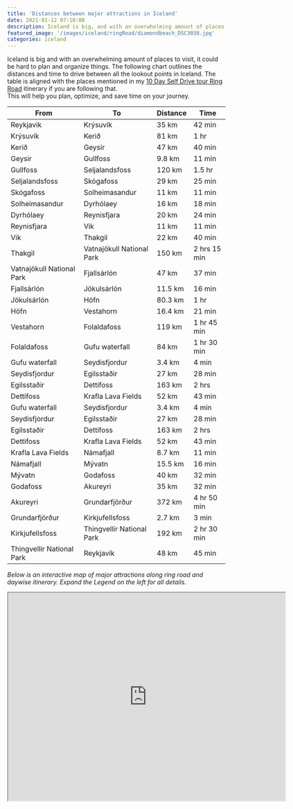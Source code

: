 ```yaml
---
title: 'Distances between major attractions in Iceland'
date: 2021-01-12 07:10:00
description: Iceland is big, and with an overwhelming amount of places to visit, it could be hard to plan and organize things. The following chart outlines the distances and time to drive between all the lookout points in Iceland. This will help you plan, optimize, and save time on your journey.
featured_image: '/images/iceland/ringRoad/diamondbeach_DSC3038.jpg'
categories: iceland
---
```


Iceland is big and with an overwhelming amount of places to visit, it could be hard to plan and organize things.
The following chart outlines the distances and time to drive between all the lookout points in Iceland. The table is aligned with the places mentioned in my [10 Day Self Drive tour Ring Road](/iceland/ring-road) itinerary if you are following that.<br>
This will help you plan, optimize, and save time on your journey.


| From                 | To            | Distance  | Time     |
|----------------------|---------------|-----------|----------|
| Reykjavik            | Krýsuvík      | 35 km     | 42 min   |
| Krýsuvík             | Kerið         | 81 km     | 1 hr     |
| Kerið                | Geysir        | 47 km     | 40 min   |
| Geysir               | Gullfoss      | 9.8 km    | 11 min   |
| Gullfoss             | Seljalandsfoss| 120 km    | 1.5 hr   |
| Seljalandsfoss       | Skógafoss     | 29 km     | 25 min   |
| Skógafoss            | Solheimasandur| 11 km     | 11 min   |
| Solheimasandur       | Dyrhólaey     | 16 km     | 18 min   |
| Dyrhólaey            | Reynisfjara   | 20 km     | 24 min   |
| Reynisfjara          | Vik           | 11 km     | 11 min   |
| Vik                  | Thakgil       | 22 km     | 40 min   |
| Thakgil              | Vatnajökull National Park | 150 km   | 2 hrs 15 min   |
| Vatnajökull National Park| Fjallsárlón| 47 km    | 37 min   |
| Fjallsárlón          | Jökulsárlón   | 11.5 km   | 16 min   |
| Jökulsárlón          | Höfn          | 80.3 km   | 1 hr     |
| Höfn                 | Vestahorn     | 16.4 km   | 21 min   |
| Vestahorn            | Folaldafoss   | 119 km    | 1 hr 45 min|
| Folaldafoss          | Gufu waterfall| 84 km     | 1 hr 30 min|
| Gufu waterfall       | Seydisfjordur | 3.4 km    | 4 min    |
| Seydisfjordur        | Egilsstaðir   | 27 km     | 28 min   |
| Egilsstaðir          | Dettifoss     | 163 km    | 2 hrs    |
| Dettifoss            | Krafla Lava Fields| 52 km | 43 min   |
| Gufu waterfall       | Seydisfjordur | 3.4 km    | 4 min    |
| Seydisfjordur        | Egilsstaðir   | 27 km     | 28 min   |
| Egilsstaðir          | Dettifoss     | 163 km    | 2 hrs    |
| Dettifoss            | Krafla Lava Fields| 52 km | 43 min   |
| Krafla Lava Fields   | Námafjall     | 8.7 km    | 11 min   |
| Námafjall            | Mývatn        | 15.5 km   | 16 min   |
| Mývatn               | Godafoss      | 40 km     | 32 min   |
| Godafoss             | Akureyri      | 35 km     | 32 min   |
| Akureyri             | Grundarfjörður| 372 km    | 4 hr 50 min|
| Grundarfjörður       | Kirkjufellsfoss| 2.7 km   | 3 min    |
| Kirkjufellsfoss      | Thingvellir National Park| 192 km | 2 hr 30 min   |
| Thingvellir National Park| Reykjavik |48 km | 45 min   |


*Below is an interactive map of major attractions along ring road and daywise itinerary. Expand the Legend on the left for all details.*<br>
<p class="responsive-iframe-container">
<iframe class="responsive-iframe" src="https://www.google.com/maps/d/embed?mid=17bYm2RKOqlQlIMKGopcZYNWiimCWmGqY" width="640" height="480"></iframe>
</p>

<br/>

